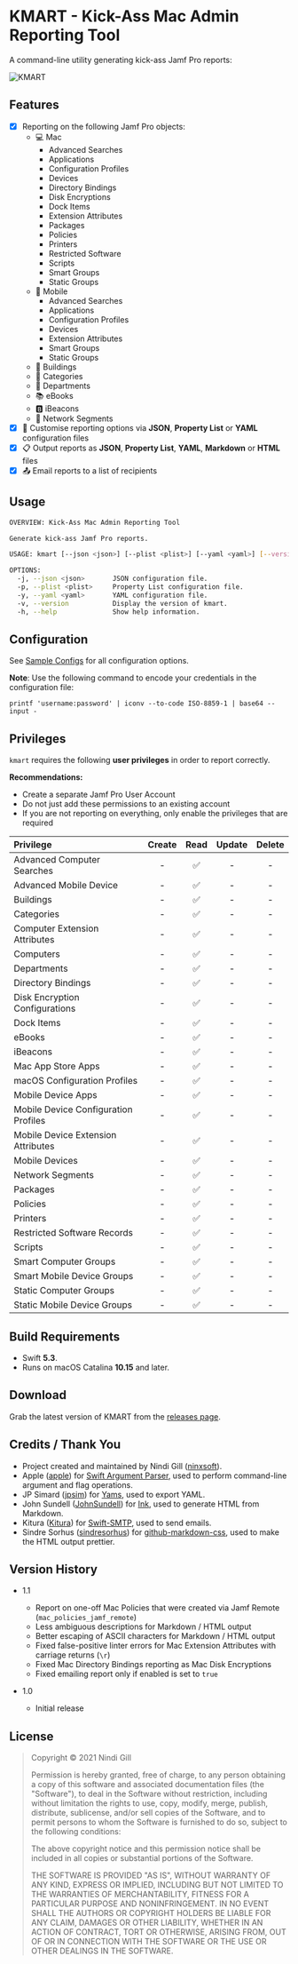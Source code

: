# KMART - Kick-Ass Mac Admin Reporting Tool

A command-line utility generating kick-ass Jamf Pro reports:

![KMART](Readme%20Resources/KMART.png)

## Features

*   [x] Reporting on the following Jamf Pro objects:
    *   :computer: Mac
        *   Advanced Searches
        *   Applications
        *   Configuration Profiles
        *   Devices
        *   Directory Bindings
        *   Disk Encryptions
        *   Dock Items
        *   Extension Attributes
        *   Packages
        *   Policies
        *   Printers
        *   Restricted Software
        *   Scripts
        *   Smart Groups
        *   Static Groups
    *   :iphone: Mobile
        *   Advanced Searches
        *   Applications
        *   Configuration Profiles
        *   Devices
        *   Extension Attributes
        *   Smart Groups
        *   Static Groups
    *   :office: Buildings
    *   :open_file_folder: Categories
    *   :department_store: Departments
    *   :books: eBooks
    *   :b: iBeacons
    *   :signal_strength: Network Segments
*   [x] :ledger: Customise reporting options via **JSON**, **Property List** or **YAML** configuration files
*   [x] :clipboard: Output reports as **JSON**, **Property List**, **YAML**, **Markdown** or **HTML** files
*   [x] :outbox_tray: Email reports to a list of recipients

## Usage

```bash
OVERVIEW: Kick-Ass Mac Admin Reporting Tool

Generate kick-ass Jamf Pro reports.

USAGE: kmart [--json <json>] [--plist <plist>] [--yaml <yaml>] [--version]

OPTIONS:
  -j, --json <json>       JSON configuration file.
  -p, --plist <plist>     Property List configuration file.
  -y, --yaml <yaml>       YAML configuration file.
  -v, --version           Display the version of kmart.
  -h, --help              Show help information.
```

## Configuration

See [Sample Configs](Sample%20Configs) for all configuration options.

**Note**: Use the following command to encode your credentials in the configuration file:

`printf 'username:password' | iconv --to-code ISO-8859-1 | base64 --input -`

## Privileges

`kmart` requires the following **user privileges** in order to report correctly.

**Recommendations:**
*   Create a separate Jamf Pro User Account
*   Do not just add these permissions to an existing account
*   If you are not reporting on everything, only enable the privileges that are required

| **Privilege** | **Create** | **Read** | **Update** | **Delete** |
| :------------ | :--------: | :------: | :--------: | :--------: |
| Advanced Computer Searches | - | :white_check_mark: | - | - |
| Advanced Mobile Device | - | :white_check_mark: | - | - |
| Buildings | - | :white_check_mark: | - | - |
| Categories | - | :white_check_mark: | - | - |
| Computer Extension Attributes | - | :white_check_mark: | - | - |
| Computers | - | :white_check_mark: | - | - |
| Departments | - | :white_check_mark: | - | - |
| Directory Bindings | - | :white_check_mark: | - | - |
| Disk Encryption Configurations | - | :white_check_mark: | - | - |
| Dock Items | - | :white_check_mark: | - | - |
| eBooks | - | :white_check_mark: | - | - |
| iBeacons | - | :white_check_mark: | - | - |
| Mac App Store Apps | - | :white_check_mark: | - | - |
| macOS Configuration Profiles | - | :white_check_mark: | - | - |
| Mobile Device Apps | - | :white_check_mark: | - | - |
| Mobile Device Configuration Profiles | - | :white_check_mark: | - | - |
| Mobile Device Extension Attributes | - | :white_check_mark: | - | - |
| Mobile Devices | - | :white_check_mark: | - | - |
| Network Segments | - | :white_check_mark: | - | - |
| Packages | - | :white_check_mark: | - | - |
| Policies | - | :white_check_mark: | - | - |
| Printers | - | :white_check_mark: | - | - |
| Restricted Software Records | - | :white_check_mark: | - | - |
| Scripts | - | :white_check_mark: | - | - |
| Smart Computer Groups | - | :white_check_mark: | - | - |
| Smart Mobile Device Groups | - | :white_check_mark: | - | - |
| Static Computer Groups | - | :white_check_mark: | - | - |
| Static Mobile Device Groups | - | :white_check_mark: | - | - |

## Build Requirements

*   Swift **5.3**.
*   Runs on macOS Catalina **10.15** and later.

## Download

Grab the latest version of KMART from the [releases page](https://github.com/ninxsoft/KMART/releases).

## Credits / Thank You

*   Project created and maintained by Nindi Gill ([ninxsoft](https://github.com/ninxsoft)).
*   Apple ([apple](https://github.com/apple)) for [Swift Argument Parser](https://github.com/apple/swift-argument-parser), used to perform command-line argument and flag operations.
*   JP Simard ([jpsim](https://github.com/jpsim)) for [Yams](https://github.com/jpsim/Yams), used to export YAML.
*   John Sundell ([JohnSundell](https://github.com/JohnSundell)) for [Ink](https://github.com/JohnSundell/Ink), used to generate HTML from Markdown.
*   Kitura ([Kitura](https://github.com/Kitura)) for [Swift-SMTP](https://github.com/Kitura/Swift-SMTP), used to send emails.
*   Sindre Sorhus ([sindresorhus](https://github.com/sindresorhus)) for [github-markdown-css](https://github.com/sindresorhus/github-markdown-css), used to make the HTML output prettier.



## Version History

*   1.1
    *   Report on one-off Mac Policies that were created via Jamf Remote (`mac_policies_jamf_remote`)
    *   Less ambiguous descriptions for Markdown / HTML output
    *   Better escaping of ASCII characters for Markdown / HTML output
    *   Fixed false-positive linter errors for Mac Extension Attributes with carriage returns (`\r`)
    *   Fixed Mac Directory Bindings reporting as Mac Disk Encryptions
    *   Fixed emailing report only if enabled is set to `true`

*   1.0
    *   Initial release

## License

>    Copyright © 2021 Nindi Gill
>
>    Permission is hereby granted, free of charge, to any person obtaining a copy
>    of this software and associated documentation files (the "Software"), to deal
>    in the Software without restriction, including without limitation the rights
>    to use, copy, modify, merge, publish, distribute, sublicense, and/or sell
>    copies of the Software, and to permit persons to whom the Software is
>    furnished to do so, subject to the following conditions:
>
>    The above copyright notice and this permission notice shall be included in all
>    copies or substantial portions of the Software.
>
>    THE SOFTWARE IS PROVIDED "AS IS", WITHOUT WARRANTY OF ANY KIND, EXPRESS OR
>    IMPLIED, INCLUDING BUT NOT LIMITED TO THE WARRANTIES OF MERCHANTABILITY,
>    FITNESS FOR A PARTICULAR PURPOSE AND NONINFRINGEMENT. IN NO EVENT SHALL THE
>    AUTHORS OR COPYRIGHT HOLDERS BE LIABLE FOR ANY CLAIM, DAMAGES OR OTHER
>    LIABILITY, WHETHER IN AN ACTION OF CONTRACT, TORT OR OTHERWISE, ARISING FROM,
>    OUT OF OR IN CONNECTION WITH THE SOFTWARE OR THE USE OR OTHER DEALINGS IN THE
>    SOFTWARE.
